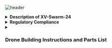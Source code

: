 ![header](https://capsule-render.vercel.app/api?type=waving&text=XV:%20Swarm-2024&animation=scaleIn&color=gradient&fontColor=000000&customColorList=2&height=150&fontAlignY=30)
<details>  
    <summary>
        <b>Description of XV-Swarm-24</b>
    </summary>
    <p>The objective of this class was to create and program swarm drones ourselves. For the first few weeks of class, we worked on building the drones using a parts kit. To legally fly the drone, we needed approval for multiple FAA and school district waivers, some of which had to be revised. We also created the necessary code from scratch, including the keyboard and flex stick controls, the communications from the Arduino to the flight controller, the access point, and the base station.</p>
</details>

<details> 
    <summary>
        <b>Regulatory Compliance</b>
    </summary>

    - FAA Multi Waiver
    - RSD Multi Waiver
    - § 107.35 – Operation of Multiple Small UAS
    - Register With FAA
    - Register RSD with ODA
    - Request Fria 

</details>

<details>
    <summary>
        <h3>Drone Building Instructions and Parts List</h3>
    </summary>
    <details>
        <summary>
            <b>Frame Construction</b>
        </summary>
        <a href="https://github.com/Kbratland/DronSbusCod/blob/main/Instructions/FrameConstruction.md">Frame Instructions</a>
    </details>
    <details>
        <summary>
            <b>Wiring!</b>
        </summary>
        <a href="https://github.com/Kbratland/DronSbusCod/blob/main/Instructions/Wiring.md">Wiring Instructions</a>
    </details>
    <details>
        <summary>
            <b>Code installation and Configuration</b>
        </summary>
            <details>
                <summary>
                       Code
                </summary>
             <a href="https://github.com/Kbratland/DronSbusCod/blob/main/Instructions/CodeInstall.md">Code Installation Instructions</a>
            </details>
            <details>
                <summary>
                    Configuration
                </summary>
                <a href="https://github.com/Kbratland/DronSbusCod/blob/main/Instructions/Configuration.md">Configuration Instructions</a>
            </details>
    </details>
    <details>
        <summary>
            <b>Parts Needed:</b>
        </summary>
        -<a href="https://www.digikey.com/en/products/detail/jst-sales-america-inc/A08SR08SR30K203A/9922207">8-Pin JST Cable </a> <br>
        -<a href="https://holybro.com/collections/autopilot-flight-controllers/products/kakute-f4-v2-4">Kakute F4 v2.4 Flight Controller</a> <br>
        -<a href="https://holybro.com/collections/motors/products/ripper-1404-3800kv-ultralight-brushless-motor?variant=41563378679997">Ripper Motor Four-pack</a> <br>
        -<a href="https://www.amazon.com/1500mAh-Graphene-Quadcopter-Helicopter-Airplane/dp/B09CTS2KY6/ref=sr_1_2_sspa?crid=FK27DSRZSRYX&keywords=XT60+8s+drone+battery&qid=1697687364&sprefix=xt60+8s+drone+battery%2Caps%2C135&sr=8-2-spons&sp_csd=d2lkZ2V0TmFtZT1zcF9hdGY&psc=1">Ovonic Lipo Battery</a> <br>
        -<a href="https://holybro.com/collections/autopilot-peripherals/products/tekko32-f4-4in1-mini-50a-esc">Tekko-32 Motor Controller</a> <br>
        -<a href="https://holybro.com/collections/power-modules-pdbs/products/pm02-v3-12s-power-module">Battery Cable Adapter</a> <br>
        -<a href="https://holybro.com/collections/standard-gps-module/products/micro-m10-m9n-gps">Micro M10 GPS</a> <br>
        -<a href="https://betafpv.com/products/hq-3030-2-blade-propellers-1-5-shaft-16-pcs?variant=29700573528108">16x 3-Blade Propellers</a> <br>
        -<a href="https://store-usa.arduino.cc/products/arduino-nano-33-iot">Arduino Nano 33 IOT</a> <br>
        -<a href="https://store.arduino.cc/products/nodemcu-esp8266">NodeMCU ESP8266</a> <br>
        <br><p>Screw and insert types below, feel free to use different than the link provides</p>
        -<a href="https://www.amazon.com/gp/product/B07TTQXVQH/ref=ox_sc_act_title_1?smid=A19TVI3M6WFVG7&th=1">M1.6 Brass Screw Insert</a> <br>
        -<a href="https://www.amazon.com/M1-6x4mm-0-35mm-Pitch-Socket-100pcs/dp/B00XP4ZWY2/ref=sr_1_13?crid=H5KH0H4M0INP&keywords=m1.6+screws&qid=1704831251&s=hi&sprefix=m1.6+screws%2Ctools%2C123&sr=1-13">M1.6 .35mm Screw</a> <br>
        -<a href="https://www.amazon.com/initeq-M3-0-5-Threaded-Inserts-Printing/dp/B077CJV3Z9?th=1">M3 Brass Screw Insert</a> <br>
        -<a href="https://www.amazon.com/Socket-Screws-Bolts-Thread-100pcs/dp/B07CNFTK99/ref=sr_1_3?crid=35UJIKL633YXJ&dib=eyJ2IjoiMSJ9.V_gDm7ESMeIo97fLWGQNmFlomiYVCGIPnWED3Y3Rms9MFpWTToYL3cxsTUpSsaV8R714BC67_QRT3Vo5RvrRcJTYQtaIVcy5crKdhkuFxj4jzhkEdaz5k46nMluhti4cHcKDeJfvPvoZlKnusmHvHRaYAluaCqt8RDdrJ6sHAZLitWjBnjSr0pAM2s8yo8Kuzl-GrbAJhoYED8w90Vbyy2n6uXMIcMTEoskzIvMzHmTOEPhf0xayDmpOBLuzhUD0515MnIU9iwsBIeh5KqbNrG-BdkdMrp81OtmZ6_xKDgk.URAu2aWqW-k1S9PAmIsFk2jZMnAW4nDT19p-t1PMlbU&dib_tag=se&keywords=m3%2B12mm%2Bscrew&qid=1717710124&s=hi&sprefix=m3%2B12mm%2Bscre%2Ctools%2C190&sr=1-3&th=1">M3 12mm Screw</a> <br>
        <p>Needed:
            8pcs M3 x 12mm 0.5mm Pitch
            4pcs M1.6 x 4mm 0.35mm Pitch</p>
    </details>
</details>
